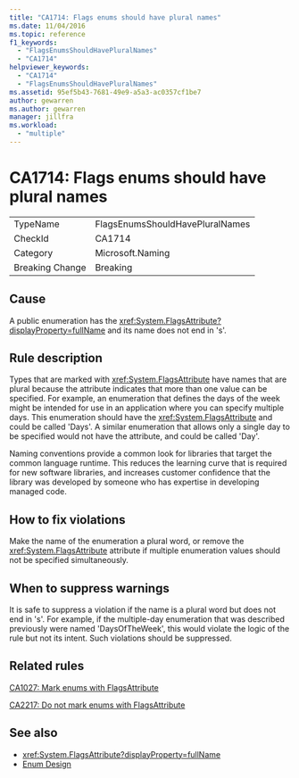 ```yaml
---
title: "CA1714: Flags enums should have plural names"
ms.date: 11/04/2016
ms.topic: reference
f1_keywords:
  - "FlagsEnumsShouldHavePluralNames"
  - "CA1714"
helpviewer_keywords:
  - "CA1714"
  - "FlagsEnumsShouldHavePluralNames"
ms.assetid: 95ef5b43-7681-49e9-a5a3-ac0357cf1be7
author: gewarren
ms.author: gewarren
manager: jillfra
ms.workload:
  - "multiple"
---
```

# CA1714: Flags enums should have plural names

|||
|-|-|
|TypeName|FlagsEnumsShouldHavePluralNames|
|CheckId|CA1714|
|Category|Microsoft.Naming|
|Breaking Change|Breaking|

## Cause
 A public enumeration has the <xref:System.FlagsAttribute?displayProperty=fullName> and its name does not end in 's'.

## Rule description
 Types that are marked with <xref:System.FlagsAttribute> have names that are plural because the attribute indicates that more than one value can be specified. For example, an enumeration that defines the days of the week might be intended for use in an application where you can specify multiple days. This enumeration should have the <xref:System.FlagsAttribute> and could be called 'Days'. A similar enumeration that allows only a single day to be specified would not have the attribute, and could be called 'Day'.

 Naming conventions provide a common look for libraries that target the common language runtime. This reduces the learning curve that is required for new software libraries, and increases customer confidence that the library was developed by someone who has expertise in developing managed code.

## How to fix violations
 Make the name of the enumeration a plural word, or remove the <xref:System.FlagsAttribute> attribute if multiple enumeration values should not be specified simultaneously.

## When to suppress warnings
 It is safe to suppress a violation if the name is a plural word but does not end in 's'. For example, if the multiple-day enumeration that was described previously were named 'DaysOfTheWeek', this would violate the logic of the rule but not its intent. Such violations should be suppressed.

## Related rules
 [CA1027: Mark enums with FlagsAttribute](../code-quality/ca1027-mark-enums-with-flagsattribute.md)

 [CA2217: Do not mark enums with FlagsAttribute](../code-quality/ca2217-do-not-mark-enums-with-flagsattribute.md)

## See also

- <xref:System.FlagsAttribute?displayProperty=fullName>
- [Enum Design](/dotnet/standard/design-guidelines/enum)